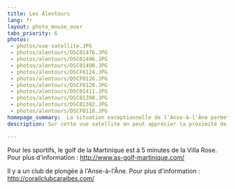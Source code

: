 ```yaml
---
title: Les Alentours
lang: fr
layout: photo_mouse_over
tabs_priority: 6
photos:
 - photos/vue-satellite.JPG
 - photos/alentours/DSC01476.JPG
 - photos/alentours/DSC01496.JPG
 - photos/alentours/DSC01490.JPG
 - photos/alentours/DSCF0124.JPG
 - photos/alentours/DSCF0126.JPG
 - photos/alentours/DSCF0128.JPG
 - photos/alentours/DSC01411.JPG
 - photos/alentours/DSC01398.JPG
 - photos/alentours/DSC01392.JPG
 - photos/alentours/DSCF0118.JPG
homepage_summary:  La situation exceptionnelle de l'Anse-à-l'Âne permet un accès facile aux belles plages du Sud, à la forêt tropicale du Nord, au Diamant... et à la plage de l'Anse-à-l'Âne. [en savoir plus...]
description: Sur cette vue satellite on peut apprécier la proximité de la jolie plage de l'Anse-à-l'Âne.<br/>La plage de l'Anse-à-l'Âne est ombragée par des petits palmiers. Il y a quelques bars et restaurants en bordure de cette plage familiale, qui permettent aux moins courageux de se désaltérer sans attendre les trois minutes que demande le retour à la Villa Rose. Un ponton part de la plage, et depuis le bout de ce ponton on prend la navette qui relie l'Anse-à-l'Âne à Fort-de-France. Il y a une navette toutes les demies-heures.<br/>Cependant, la Martinique ne se résume pas à l'Anse-à-l'Âne. Grâce à sa position très centrale dans l'Île, on peut facilement aller voir les magnifiques plages du Sud, à commencer par la plus célèbre d'entre elles, la plage des Salines.<br/>On peut aussi aller au Nord, dans la forêt tropicale, au Jardin de Balata ou encore dans les belles plages de la côte Caraïbe, avec la magnifique plage de l'Anse de la Couleuvre.

---
```


Pour les sportifs, le golf de la Martinique est à 5 minutes de la Villa Rose. Pour plus d'information : http://www.as-golf-martinique.com/

Il y a un club de plongée à l'Anse-à-l'Âne. Pour plus d'information : http://corailclubcaraibes.com/